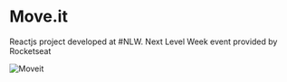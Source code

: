 # Move.it
 Reactjs project developed at #NLW. Next Level Week event provided by Rocketseat

<img alt="Moveit" title="#moveit" src="./image/Capa.png" />
